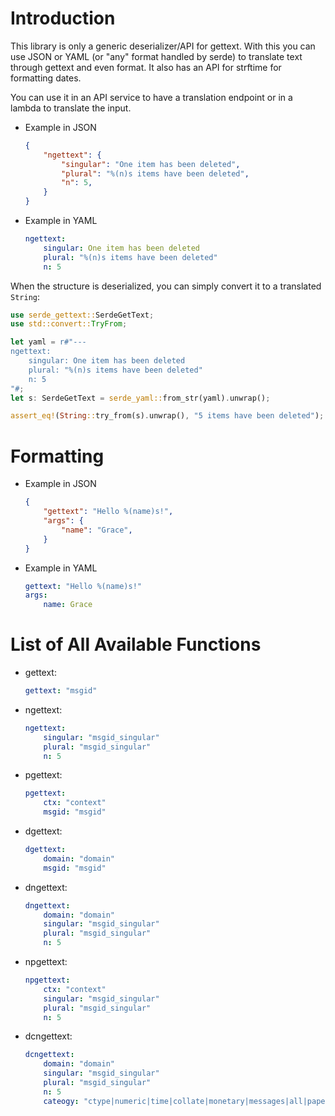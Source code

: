 Introduction
============

This library is only a generic deserializer/API for gettext. With this you can
use JSON or YAML (or "any" format handled by serde) to translate text through
gettext and even format. It also has an API for strftime for formatting dates.

You can use it in an API service to have a translation endpoint or in a lambda
to translate the input.

 *  Example in JSON

    ```json
    {
        "ngettext": {
            "singular": "One item has been deleted",
            "plural": "%(n)s items have been deleted",
            "n": 5,
        }
    }
    ```

 *  Example in YAML

    ```yaml
    ngettext:
        singular: One item has been deleted
        plural: "%(n)s items have been deleted"
        n: 5
    ```

When the structure is deserialized, you can simply convert it to a translated
`String`:

```rust
use serde_gettext::SerdeGetText;
use std::convert::TryFrom;

let yaml = r#"---
ngettext:
    singular: One item has been deleted
    plural: "%(n)s items have been deleted"
    n: 5
"#;
let s: SerdeGetText = serde_yaml::from_str(yaml).unwrap();

assert_eq!(String::try_from(s).unwrap(), "5 items have been deleted");
```

Formatting
==========

 *  Example in JSON

    ```json
    {
        "gettext": "Hello %(name)s!",
        "args": {
            "name": "Grace",
        }
    }
    ```

 *  Example in YAML

    ```yaml
    gettext: "Hello %(name)s!"
    args:
        name: Grace
    ```

List of All Available Functions
===============================

 *  gettext:

    ```yaml
    gettext: "msgid"
    ```

 *  ngettext:

    ```yaml
    ngettext:
        singular: "msgid_singular"
        plural: "msgid_singular"
        n: 5
    ```

 *  pgettext:

    ```yaml
    pgettext:
        ctx: "context"
        msgid: "msgid"
    ```

 *  dgettext:

    ```yaml
    dgettext:
        domain: "domain"
        msgid: "msgid"
    ```

 *  dngettext:

    ```yaml
    dngettext:
        domain: "domain"
        singular: "msgid_singular"
        plural: "msgid_singular"
        n: 5
    ```

 *  npgettext:

    ```yaml
    npgettext:
        ctx: "context"
        singular: "msgid_singular"
        plural: "msgid_singular"
        n: 5
    ```

 *  dcngettext:

    ```yaml
    dcngettext:
        domain: "domain"
        singular: "msgid_singular"
        plural: "msgid_singular"
        n: 5
        cateogy: "ctype|numeric|time|collate|monetary|messages|all|paper|name|address|telephone|measurement|identification"
    ```
